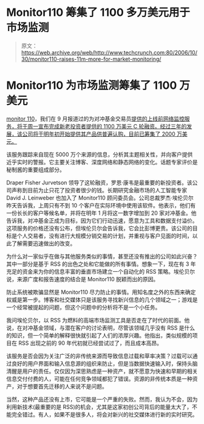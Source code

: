 # Monitor110 筹集了 1100 多万美元用于市场监测

> 原文：<https://web.archive.org/web/http://www.techcrunch.com:80/2006/10/30/monitor110-raises-11m-more-for-market-monitoring/>

# Monitor110 为市场监测筹集了 1100 万美元

[](https://web.archive.org/web/20220818221421/http://monitor110.com/)[monitor 110](https://web.archive.org/web/20220818221421/http://monitor110.com/)，我们在 9 月报道过的为对冲基金交易员[提供的上线前网络监控服务，将于周一宣布完成新老投资者提供的 1100 万美元 C 轮融资。经过三年的发展，该公司将于明年初开始提供其产品供普遍认购，目前已筹集了 2000 万美元。](https://web.archive.org/web/20220818221421/http://www.beta.techcrunch.com/2006/09/21/a-look-inside-the-monitor110-research-suite)

该服务跟踪来自现在 5000 万个来源的信息，分析其主题相关性，并向客户提供近乎实时的警报。它主要关注博客、深度网络和静态网络的变化。话题专家评价是秘制酱的重要组成部分。

Draper Fisher Jurvetson 领导了这轮融资，罗恩·康韦是最重要的新投资者。该公司声称到目前为止只花了投资者很少的钱。长期研究金融市场的人工智能专家 David J. Leinweber 也加入了 Monitor110 顾问委员会。公司总裁罗杰·埃伦贝尔昨天告诉我，上周只有不到 10 个客户在实际环境中使用该软件。他表示，他们有一份长长的客户等候名单，并将在明年 1 月将这一数字增加到 20 家对冲基金。他告诉我，对冲基金正成为目标，因为它们行动迅速，愿意为工具和数据支付溢价。这项服务的价格还没有公布，但埃伦贝尔会告诉我，它会比彭博更贵。该公司的目标是个人交易者，没有进行大规模分销交易的计划，并重视与客户见面的时间，以此了解需要迅速做出的改变。

为什么对一家似乎在做与其他服务类似的事情，甚至还没有推出的公司如此兴奋？其中一部分是基于 RSS 的出色之处和它能做的所有事情。想象一下，现在有 3 年充足的资金来为你的信息丰富的垂直市场建立一个自动化的 RSS 策略。埃伦贝尔说，来源广度和报告速度的结合是 Monitor110 脱颖而出的原因。

防止系统被欺骗显然是 Monitor110 尽力防止的事情。用知名度之外的东西来确定权威是第一步。博客和社交媒体只是该服务寻找新兴信息的几个领域之一；游戏是一个经常被提起的问题，但这个问题中的分析将不是一个小任务。

我问埃伦贝尔，以 RSS 为燃料的高端市场监测工具是否走在了时代的前面。他说，在对冲基金领域，与潜在客户的讨论表明，尽管该领域几乎没有 RSS 是什么的知识，但一个简单的解释很快就引起了人们的浓厚兴趣。他指出，类似规模的项目在 RSS 出现之前的 90 年代初就已经尝试过了，而且成本高昂。

该服务是否会因为关注广泛的非传统来源而导致信息过载和草率决策？过载可以通过良好的用户界面和输入信息源的组织来防止，但是当数据快速输入时，保持头脑清醒是用户的责任。仅仅因为深思熟虑是一种资产，就不愿意为快速和早期的相关信息交付付费的人，可能在任何竞争领域都犯了错误。资源的非传统本质是一种资产，对于想要首先迁移的人来说不是问题。

当然，这种产品还没有上市，它可能是一个严重的失败。然而，我认为不会，因为利用新技术(最重要的是 RSS)的机会，尤其是这家初创公司背后的能量太大了，不能完全错过。有人，如果不是很多人，将会对新兴的社交媒体进行新的实时研究。
